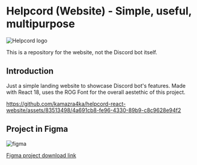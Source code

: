 # Helpcord (Website) - Simple, useful, multipurpose

![Helpcord logo](https://github.com/kamazra4ka/helpcord-multipurpose-bot/assets/83513498/c40e85cd-75cb-420f-95de-580208271848)

This is a repository for the website, not the Discord bot itself.

## Introduction
Just a simple landing website to showcase Discord bot's features. Made with React 18, uses the ROG Font for the overall aestethic of this project.

https://github.com/kamazra4ka/helpcord-react-website/assets/83513498/4a691cb8-fe96-4330-89b9-c8c9628e94f2

## Project in Figma

![figma](https://github.com/kamazra4ka/helpcord-react-website/assets/83513498/29bec58b-3dc5-4b07-ad57-cc428f082754)

[Figma project download link](https://www.figma.com/file/AOq1rtOykuM0utpkA54yox/Helpcord?type=design&node-id=4%3A31&mode=dev&t=EGTXJMyaSuZyehqi-1)
